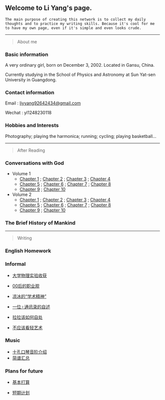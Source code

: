 ## Welcome to Li Yang's page.

```
The main purpose of creating this network is to collect my daily thoughts and to practice my writing skills. Because it's cool for me to have my own page, even if it's simple and even looks crude.
```
---

>About me 

### Basic information

A very ordinary girl, born on December 3, 2002. Located in Gansu, China.

Currently studying in the School of Physics and Astronomy at Sun Yat-sen University in Guangdong. 

### Contact information

Email  : liyyang92642434@gmail.com

Wechat : yl1248230118

### Hobbies and Interests

Photography; playing the harmonica; running; cycling; playing basketball...

---

>After Reading

### Conversations with God
- Volume 1
  - [Chapter 1](https://liyang20021203.github.io/Conversations%20with%20God/Volume_1/Chapter_1)   ;   [Chapter 2](https://liyang20021203.github.io/Conversations%20with%20God/Volume_1/Chapter_2)   ;   [Chapter 3](https://liyang20021203.github.io/Conversations%20with%20God/Volume_1/Chapter_3)   ;   [Chapter 4](https://liyang20021203.github.io/Conversations%20with%20God/Volume_1/Chapter_4)
  - [Chapter 5](https://liyang20021203.github.io/Conversations%20with%20God/Volume_1/Chapter_5)   ;   [Chapter 6](https://liyang20021203.github.io/Conversations%20with%20God/Volume_1/Chapter_6)   ;    [Chapter 7](https://liyang20021203.github.io/Conversations%20with%20God/Volume_1/Chapter_7)   ;   [Chapter 8](https://liyang20021203.github.io/Conversations%20with%20God/Volume_1/Chapter_8)
  - [Chapter 9](https://liyang20021203.github.io/Conversations%20with%20God/Volume_1/Chapter_9)   ;   [Chapter 10](https://liyang20021203.github.io/Conversations%20with%20God/Volume_1/Chapter_10)
- Volume 2
  - [Chapter 1](https://liyang20021203.github.io/Conversations%20with%20God/Volume_2/Chapter_1)   ;   [Chapter 2](https://liyang20021203.github.io/Conversations%20with%20God/Volume_2/Chapter_2)   ;   [Chapter 3](https://liyang20021203.github.io/Conversations%20with%20God/Volume_2/Chapter_3)   ;    [Chapter 4](https://liyang20021203.github.io/Conversations%20with%20God/Volume_2/Chapter_4)
  - [Chapter 5](https://liyang20021203.github.io/Conversations%20with%20God/Volume_2/Chapter_5)   ;   [Chapter 6](https://liyang20021203.github.io/Conversations%20with%20God/Volume_2/Chapter_6)   ;   [Chapter 7](https://liyang20021203.github.io/Conversations%20with%20God/Volume_2/Chapter_7)   ;   [Chapter 8](https://liyang20021203.github.io/Conversations%20with%20God/Volume_2/Chapter_8)
  - [Chapter 9](https://liyang20021203.github.io/Conversations%20with%20God/Volume_2/Chapter_9)   ;    [Chapter 10](https://liyang20021203.github.io/Conversations%20with%20God/Volume_2/Chapter_10)

### The Brief History of Mankind

---

>Writing

### English Homework

### Informal

- [大学物理实验收获](https://www.zhihu.com/question/496432266/answer/2274212841)

- [00后的职业观](https://www.zhihu.com/question/449054782/answer/2382035547)

- [凉冰的“学术精神”](https://zhuanlan.zhihu.com/p/388647830)

- [一位♀通讯录的自述](https://www.zhihu.com/question/458030227/answer/2248537830)

- [拉拉该如何自处](https://liyang20021203.github.io/Some_thought/同性恋该如何自处)

- [不应该看轻艺术](https://liyang20021203.github.io/Some_thought/对艺术的看法)

### Music
- [十孔口琴音阶介绍](https://liyang20021203.github.io/Music/十孔口琴音阶介绍)
- [简谱汇总](https://liyang20021203.github.io/Music/简谱汇总)

### Plans for future

- [基本打算](https://liyang20021203.github.io/Future/Plans)

- [短期计划](https://liyang20021203.github.io/Future/短期计划)


